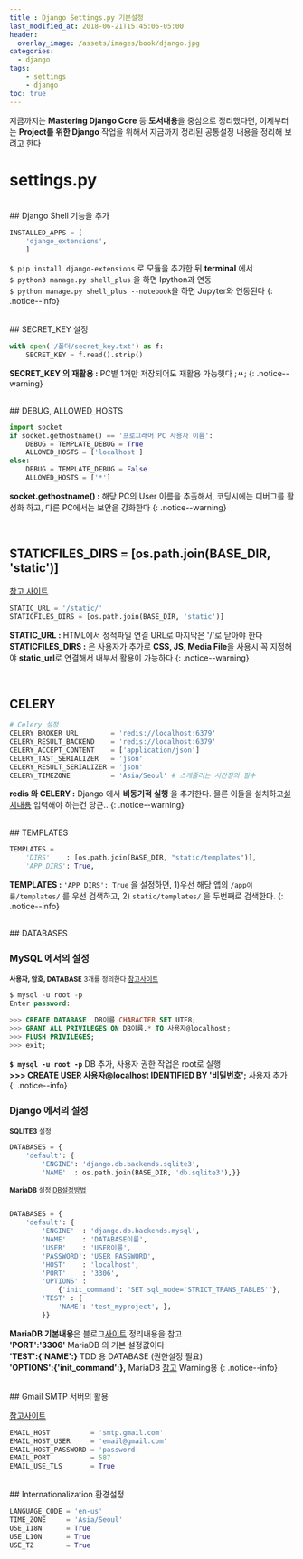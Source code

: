 ```yaml
---
title : Django Settings.py 기본설정
last_modified_at: 2018-06-21T15:45:06-05:00
header:
  overlay_image: /assets/images/book/django.jpg
categories:
  - django
tags: 
    - settings
    - django
toc: true 
---
```



지금까지는 **Mastering Django Core** 등 **도서내용**을 중심으로 정리했다면, 이제부터는 **Project를 위한 Django** 작업을 위해서 지금까지 정리된 공통설정 내용을 정리해 보려고 한다 


# settings.py


<br>
## Django Shell 기능을 추가

```python
INSTALLED_APPS = [
    'django_extensions',
    ]
```
`$ pip install django-extensions` 로 모듈을 추가한 뒤 **terminal** 에서<br>
`$ python3 manage.py shell_plus` 을 하면 Ipython과 연동<br>
`$ python manage.py shell_plus --notebook`을 하면 Jupyter와 연동된다
{: .notice--info} 


<br>
## SECRET_KEY 설정

```python
with open('/폴더/secret_key.txt') as f:
    SECRET_KEY = f.read().strip()
```
**SECRET_KEY 의 재활용 :** PC별 1개만 저장되어도 재활용 가능햇다 ;ㅆ; 
{: .notice--warning} 


<br>
## DEBUG, ALLOWED_HOSTS

```python
import socket
if socket.gethostname() == '프로그래머 PC 사용자 이름':
    DEBUG = TEMPLATE_DEBUG = True
    ALLOWED_HOSTS = ['localhost']
else:
    DEBUG = TEMPLATE_DEBUG = False
    ALLOWED_HOSTS = ['*']
```

**socket.gethostname() :** 해당 PC의 User 이름을 추출해서, 코딩시에는 디버그를 활성화 하고, 다른 PC에서는 보안을 강화한다
{: .notice--warning} 


<br/>

## STATICFILES_DIRS = [os.path.join(BASE_DIR, 'static')]

[참고 사이트](https://blog.hannal.com/2015/04/start_with_django_webframework_06/)

```python
STATIC_URL = '/static/'
STATICFILES_DIRS = [os.path.join(BASE_DIR, 'static')]
```

**STATIC_URL :** HTML에서 정적파일 연결 URL로 마지막은 '/'로 닫아야 한다 **STATICFILES_DIRS :** 은 사용자가 추가로 **CSS, JS, Media File**을 사용시 꼭 지정해야 **static_url**로 연결해서 내부서 활용이 가능하다
{: .notice--warning} 



<br>

## CELERY

```python
# Celery 설정
CELERY_BROKER_URL        = 'redis://localhost:6379'
CELERY_RESULT_BACKEND    = 'redis://localhost:6379'
CELERY_ACCEPT_CONTENT    = ['application/json']
CELERY_TAST_SERIALIZER   = 'json'
CELERY_RESULT_SERIALIZER = 'json'
CELERY_TIMEZONE          = 'Asia/Seoul' # 스케줄러는 시간정의 필수
```
**redis 와 CELERY :** Django 에서 **비동기적 실행** 을 추가한다. 물론 이들을 설치하고[설치내용](https://yongbeomkim.github.io/django/redis-django/) 입력해야 하는건 당근..
{: .notice--warning} 



<br>
## TEMPLATES

```python
TEMPLATES = 
    'DIRS'    : [os.path.join(BASE_DIR, "static/templates")],
    'APP_DIRS': True,

```

**TEMPLATES :**  `'APP_DIRS': True` 을 설정하면, 1)우선 해당 앱의 `/app이름/templates/` 를 우선 검색하고, 2) `static/templates/` 을 두번째로 검색한다. 
{: .notice--info}



<br>
## DATABASES

### MySQL 에서의 설정

<small>**사용자, 암호, DATABASE** 3개를 정의한다 [참고사이트](http://bluejake.tistory.com/28)</small>

```sql
$ mysql -u root -p
Enter password: 

>>> CREATE DATABASE  DB이름 CHARACTER SET UTF8;
>>> GRANT ALL PRIVILEGES ON DB이름.* TO 사용자@localhost;
>>> FLUSH PRIVILEGES;
>>> exit; 
```

**`$ mysql -u root -p`** DB 추가, 사용자 권한 작업은 root로 실행<br>
**>>> CREATE USER 사용자@localhost IDENTIFIED BY '비밀번호';** 사용자 추가 
{: .notice--info}


### Django 에서의 설정 

<small>**SQLITE3** 설정</small>

```python
DATABASES = {
    'default': {
        'ENGINE': 'django.db.backends.sqlite3',
        'NAME'  : os.path.join(BASE_DIR, 'db.sqlite3'),}}
```


<small>**MariaDB** 설정 [DB설정방법](http://bluejake.tistory.com/28)</small>

```python

DATABASES = {
    'default': {
        'ENGINE'  : 'django.db.backends.mysql',
        'NAME'    : 'DATABASE이름',
        'USER'    : 'USER이름',
        'PASSWORD': 'USER_PASSWORD',
        'HOST'    : 'localhost',
        'PORT'    : '3306',
        'OPTIONS' :
            {'init_command': "SET sql_mode='STRICT_TRANS_TABLES'"},
        'TEST' : {
            'NAME': 'test_myproject', },
        }}
```

**MariaDB 기본내용**은 블로그[사이트](https://yongbeomkim.github.io/django/mdc-model-1/) 정리내용을 참고<br>
**'PORT':'3306'** MariaDB 의 기본 설정값이다<br>
**'TEST':{'NAME':}** TDD 용 DATABASE (권한설정 필요)<br>
**'OPTIONS':{'init_command':},** MariaDB [참고](http://tibyte.kr/274) Warning용 
{: .notice--info}


<br>
## Gmail SMTP 서버의 활용

[참고사이트](https://www.codingforentrepreneurs.com/blog/use-gmail-for-email-in-django/)

```python
EMAIL_HOST          = 'smtp.gmail.com'
EMAIL_HOST_USER     = 'email@gmail.com'
EMAIL_HOST_PASSWORD = 'password'
EMAIL_PORT          = 587
EMAIL_USE_TLS       = True
```


<br>
## Internationalization 환경설정

```python
LANGUAGE_CODE = 'en-us'
TIME_ZONE     = 'Asia/Seoul'
USE_I18N      = True
USE_L10N      = True
USE_TZ        = True
```